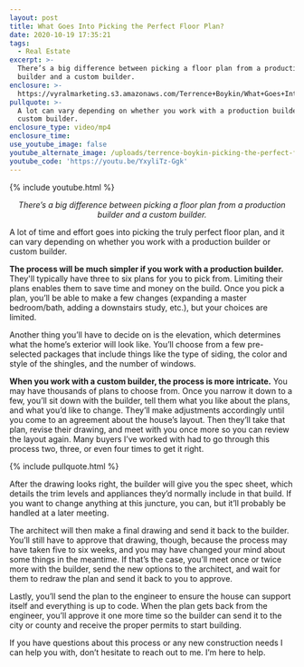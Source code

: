```yaml
---
layout: post
title: What Goes Into Picking the Perfect Floor Plan?
date: 2020-10-19 17:35:21
tags:
  - Real Estate
excerpt: >-
  There’s a big difference between picking a floor plan from a production
  builder and a custom builder.
enclosure: >-
  https://vyralmarketing.s3.amazonaws.com/Terrence+Boykin/What+Goes+Into+Picking+the+Perfect+Floor+Plan_.mp4
pullquote: >-
  A lot can vary depending on whether you work with a production builder or
  custom builder.
enclosure_type: video/mp4
enclosure_time:
use_youtube_image: false
youtube_alternate_image: /uploads/terrence-boykin-picking-the-perfect-floor-plan-yt.jpg
youtube_code: 'https://youtu.be/YxyliTz-Ggk'
---
```


{% include youtube.html %}

<p style="text-align: center;"><em>There’s a big difference between picking a floor plan from a production builder and a custom builder.</em></p>

A lot of time and effort goes into picking the truly perfect floor plan, and it can vary depending on whether you work with a production builder or custom builder.&nbsp;

**The process will be much simpler if you work with a production builder.** They'll typically have three to six plans for you to pick from. Limiting their plans enables them to save time and money on the build. Once you pick a plan, you’ll be able to make a few changes (expanding a master bedroom/bath, adding a downstairs study, etc.), but your choices are limited.&nbsp;

Another thing you’ll have to decide on is the elevation, which determines what the home’s exterior will look like. You’ll choose from a few pre-selected packages that include things like the type of siding, the color and style of the shingles, and the number of windows.&nbsp;

**When you work with a custom builder, the process is more intricate.** You may have thousands of plans to choose from. Once you narrow it down to a few, you’ll sit down with the builder, tell them what you like about the plans, and what you’d like to change. They’ll make adjustments accordingly until you come to an agreement about the house’s layout. Then they’ll take that plan, revise their drawing, and meet with you once more so you can review the layout again. Many buyers I’ve worked with had to go through this process two, three, or even four times to get it right.&nbsp;

{% include pullquote.html %}

After the drawing looks right, the builder will give you the spec sheet, which details the trim levels and appliances they’d normally include in that build. If you want to change anything at this juncture, you can, but it’ll probably be handled at a later meeting.&nbsp;

The architect will then make a final drawing and send it back to the builder. You’ll still have to approve that drawing, though, because the process may have taken five to six weeks, and you may have changed your mind about some things in the meantime. If that’s the case, you’ll meet once or twice more with the builder, send the new options to the architect, and wait for them to redraw the plan and send it back to you to approve.&nbsp;

Lastly, you’ll send the plan to the engineer to ensure the house can support itself and everything is up to code. When the plan gets back from the engineer, you’ll approve it one more time so the builder can send it to the city or county and receive the proper permits to start building.&nbsp;

If you have questions about this process or any new construction needs I can help you with, don’t hesitate to reach out to me. I’m here to help.